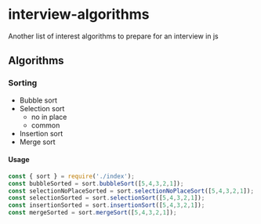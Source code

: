 # interview-algorithms
Another list of interest algorithms to prepare for an interview in js

## Algorithms

### Sorting
* Bubble sort
* Selection sort
    * no in place
    * common
* Insertion sort 
* Merge sort

#### Usage 

```JavaScript
const { sort } = require('./index');
const bubbleSorted = sort.bubbleSort([5,4,3,2,1]);
const selectionNoPlaceSorted = sort.selectionNoPlaceSort([5,4,3,2,1]);
const selectionSorted = sort.selectionSort([5,4,3,2,1]);
const insertionSorted = sort.insertionSort([5,4,3,2,1]);
const mergeSorted = sort.mergeSort([5,4,3,2,1]);
```